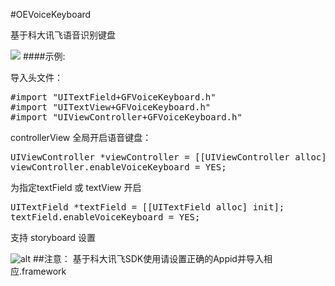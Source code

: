 #OEVoiceKeyboard

基于科大讯飞语音识别键盘

![](https://github.com/ofEver/OEVoiceKeyboard/screenshot/example.gif)
####示例:

导入头文件：

<pre>
#import "UITextField+GFVoiceKeyboard.h"
#import "UITextView+GFVoiceKeyboard.h"
#import "UIViewController+GFVoiceKeyboard.h"
</pre>
controllerView 全局开启语音键盘：
<pre>
UIViewController *viewController = [[UIViewController alloc] init];
viewController.enableVoiceKeyboard = YES;
</pre>
为指定textField 或 textView 开启
<pre>
UITextField *textField = [[UITextField alloc] init];
textField.enableVoiceKeyboard = YES;
</pre>
支持 storyboard 设置

![alt](https://github.com/ofEver/OEVoiceKeyboard/screenshot/set.png)
##注意：
基于科大讯飞SDK使用请设置正确的Appid并导入相应.framework






